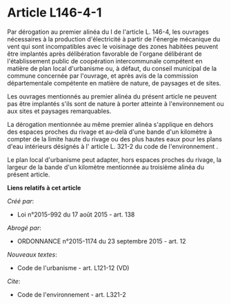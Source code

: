 # Article L146-4-1

Par dérogation au premier alinéa du I de l'article L. 146-4, les ouvrages nécessaires à la production d'électricité à partir
de l'énergie mécanique du vent qui sont incompatibles avec le voisinage des zones habitées peuvent être implantés après
délibération favorable de l'organe délibérant de l'établissement public de coopération intercommunale compétent en matière de
plan local d'urbanisme ou, à défaut, du conseil municipal de la commune concernée par l'ouvrage, et après avis de la
commission départementale compétente en matière de nature, de paysages et de sites. 

Les ouvrages mentionnés au premier alinéa du présent article ne peuvent pas être implantés s'ils sont de nature à porter
atteinte à l'environnement ou aux sites et paysages remarquables. 

La dérogation mentionnée au même premier alinéa s'applique en dehors des espaces proches du rivage et au-delà d'une bande
d'un kilomètre à compter de la limite haute du rivage ou des plus hautes eaux pour les plans d'eau intérieurs désignés à l'
article L. 321-2 du code de l'environnement
. 

Le plan local d'urbanisme peut adapter, hors espaces proches du rivage, la largeur de la bande d'un kilomètre mentionnée au
troisième alinéa du présent article.

**Liens relatifs à cet article**

_Créé par_:

  - Loi n°2015-992 du 17 août 2015 - art. 138

_Abrogé par_:

  - ORDONNANCE n°2015-1174 du 23 septembre 2015 - art. 12

_Nouveaux textes_:

  - Code de l'urbanisme - art. L121-12 (VD)

_Cite_:

  - Code de l'environnement - art. L321-2
